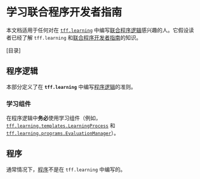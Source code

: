# 学习联合程序开发者指南

本文档适用于任何对在 [`tff.learning`](https://www.tensorflow.org/federated/api_docs/python/tff/learning) 中编写[联合程序逻辑](https://github.com/tensorflow/federated/blob/main/docs/program/federated_program.md#program-logic)感兴趣的人。它假设读者已经了解 `tff.learning` 和[联合程序开发者指南](https://github.com/tensorflow/federated/blob/main/docs/program/guide.md)的知识。

[目录]

## 程序逻辑

本部分定义了在 **`tff.learning`** 中编写[程序逻辑](http://g3doc/third_party/tensorflow_federated/g3doc/program/federated_program.md#program-logic)的准则。

### 学习组件

在程序逻辑中**务必**使用学习组件（例如，[`tff.learning.templates.LearningProcess`](https://www.tensorflow.org/federated/api_docs/python/tff/learning/templates/LearningProcess) 和 [`tff.learning.programs.EvaluationManager`](https://www.tensorflow.org/federated/api_docs/python/tff/learning/programs/EvaluationManager)）。

## 程序

通常情况下，[程序](http://g3doc/third_party/tensorflow_federated/g3doc/program/federated_program.md#programs)不是在 `tff.learning` 中编写的。
